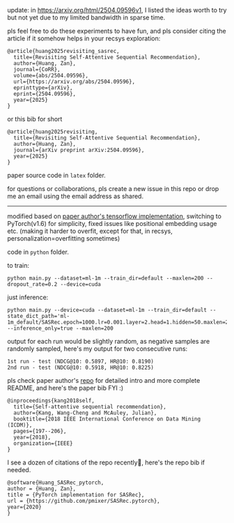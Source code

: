 update: in https://arxiv.org/html/2504.09596v1, I listed the ideas worth to try but not yet due to my limited bandwidth in sparse time.

pls feel free to do these experiments to have fun, and pls consider citing the article if it somehow helps in your recsys exploration:

```
@article{huang2025revisiting_sasrec,
  title={Revisiting Self-Attentive Sequential Recommendation},
  author={Huang, Zan},
  journal={CoRR},
  volume={abs/2504.09596},
  url={https://arxiv.org/abs/2504.09596},
  eprinttype={arXiv},
  eprint={2504.09596},
  year={2025}
}
```

or this bib for short

```
@article{huang2025revisiting,
  title={Revisiting Self-Attentive Sequential Recommendation},
  author={Huang, Zan},
  journal={arXiv preprint arXiv:2504.09596},
  year={2025}
}
```

paper source code in `latex` folder.

for questions or collaborations, pls create a new issue in this repo or drop me an email using the email address as shared.

---

modified based on [paper author's tensorflow implementation](https://github.com/kang205/SASRec), switching to PyTorch(v1.6) for simplicity, fixed issues like positional embedding usage etc. (making it harder to overfit, except for that, in recsys, personalization=overfitting sometimes)

code in `python` folder.

to train:

```
python main.py --dataset=ml-1m --train_dir=default --maxlen=200 --dropout_rate=0.2 --device=cuda
```

just inference:

```
python main.py --device=cuda --dataset=ml-1m --train_dir=default --state_dict_path='ml-1m_default/SASRec.epoch=1000.lr=0.001.layer=2.head=1.hidden=50.maxlen=200.pth' --inference_only=true --maxlen=200

```

output for each run would be slightly random, as negative samples are randomly sampled, here's my output for two consecutive runs:

```
1st run - test (NDCG@10: 0.5897, HR@10: 0.8190)
2nd run - test (NDCG@10: 0.5918, HR@10: 0.8225)
```

pls check paper author's [repo](https://github.com/kang205/SASRec) for detailed intro and more complete README, and here's the paper bib FYI :)

```
@inproceedings{kang2018self,
  title={Self-attentive sequential recommendation},
  author={Kang, Wang-Cheng and McAuley, Julian},
  booktitle={2018 IEEE International Conference on Data Mining (ICDM)},
  pages={197--206},
  year={2018},
  organization={IEEE}
}
```

I see a dozen of citations of the repo recently🫰, here's the repo bib if needed.
```
@software{Huang_SASRec_pytorch,
author = {Huang, Zan},
title = {PyTorch implementation for SASRec},
url = {https://github.com/pmixer/SASRec.pytorch},
year={2020}
}
```
